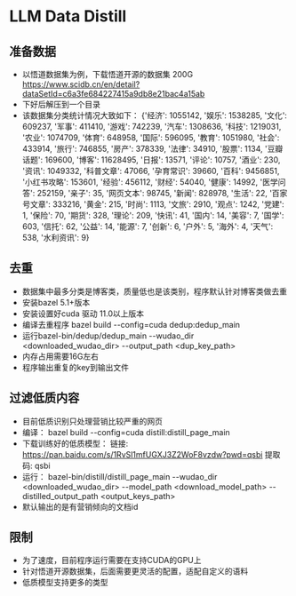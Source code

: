 # LLM Data Distill

## 准备数据
- 以悟道数据集为例，下载悟道开源的数据集 200G https://www.scidb.cn/en/detail?dataSetId=c6a3fe684227415a9db8e21bac4a15ab
- 下好后解压到一个目录
- 该数据集分类统计情况大致如下：
     {'经济': 1055142, '娱乐': 1538285, '文化': 609237, '军事': 411410, '游戏': 742239, '汽车': 1308636, '科技': 1219031, '农业': 1074709, '体育': 648958, '国际': 596095, '教育': 1051980, '社会': 433914, '旅行': 746855, '房产': 378339, '法律': 34910, '股票': 1134, '豆瓣话题': 169600, '博客': 11628495, '日报': 13571, '评论': 10757, '酒业': 230, '资讯': 1049332, '科普文章': 47066, '孕育常识': 39660, '百科': 9456851, '小红书攻略': 153601, '经验': 456112, '财经': 54040, '健康': 14992, '医学问答': 252159, '亲子': 35, '网页文本': 98745, '新闻': 828978, '生活': 22, '百家号文章': 333216, '黄金': 215, '时尚': 1113, '文旅': 2910, '观点': 1242, '党建': 1, '保险': 70, '期货': 328, '理论': 209, '快讯': 41, '国内': 14, '美容': 7, '国学': 603, '信托': 62, '公益': 14, '能源': 7, '创新': 6, '户外': 5, '海外': 4, '天气': 538, '水利资讯': 9}

## 去重
 - 数据集中最多分类是博客类，质量低也是该类别，程序默认针对博客类做去重
 - 安装bazel 5.1+版本
 - 安装设置好cuda 驱动 11.0以上版本
 - 编译去重程序
   bazel build --config=cuda  dedup:dedup_main
 - 运行bazel-bin/dedup/dedup_main --wudao_dir <downloaded_wudao_dir>  --output_path <dup_key_path>
 - 内存占用需要16G左右 
 - 程序输出重复的key到输出文件

 ## 过滤低质内容
 - 目前低质识别只处理营销比较严重的网页
 - 编译：
   bazel build --config=cuda  distill:distill_page_main
 - 下载训练好的低质模型：
    链接: https://pan.baidu.com/s/1RvSl1mfUGXJ3Z2WoF8vzdw?pwd=qsbi 提取码: qsbi 
 - 运行：
   bazel-bin/distill/distill_page_main --wudao_dir <downloaded_wudao_dir> --model_path <download_model_path> --distilled_output_path <output_keys_path>
 - 默认输出的是有营销倾向的文档id

 ## 限制
  - 为了速度，目前程序运行需要在支持CUDA的GPU上
  - 针对悟道开源数据集，后面需要更灵活的配置，适配自定义的语料
  - 低质模型支持更多的类型